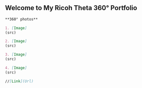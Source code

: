 ## Welcome to My Ricoh Theta 360° Portfolio




```markdown
**360° photos**

1. [Image]
(src)

2. [Image]
(src)

3. [Image]
(src)

4. [Image]
(src)

//[Link](Url)
```
